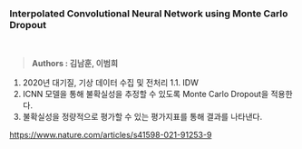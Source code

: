 ### Interpolated Convolutional Neural Network using Monte Carlo Dropout

<br />

> **Authors : 김남훈, 이범희**

1. 2020년 대기질, 기상 데이터 수집 및 전처리
1.1. IDW
2. ICNN 모델을 통해 불확실성을 추정할 수 있도록 Monte Carlo Dropout을 적용한다.
3. 불확실성을 정량적으로 평가할 수 있는 평가지표를 통해 결과를 나타낸다.

https://www.nature.com/articles/s41598-021-91253-9
